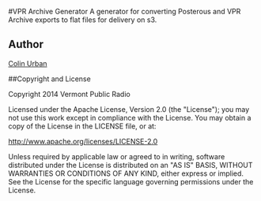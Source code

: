 #VPR Archive Generator
A generator for converting Posterous and VPR Archive exports to flat files for delivery on s3. 

## Author
[Colin Urban](https://github.com/colinurbs)

##Copyright and License

Copyright 2014 Vermont Public Radio

Licensed under the Apache License, Version 2.0 (the "License"); you may not use this work except in compliance with the License.
You may obtain a copy of the License in the LICENSE file, or at:

http://www.apache.org/licenses/LICENSE-2.0

Unless required by applicable law or agreed to in writing, software distributed under the License is distributed on an "AS IS" BASIS,
WITHOUT WARRANTIES OR CONDITIONS OF ANY KIND, either express or implied. See the License for the specific language
governing permissions under the License.